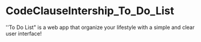 # CodeClauseIntership_To_Do_List
''To Do List" is a web app that organize your lifestyle with a simple and clear user interface!
